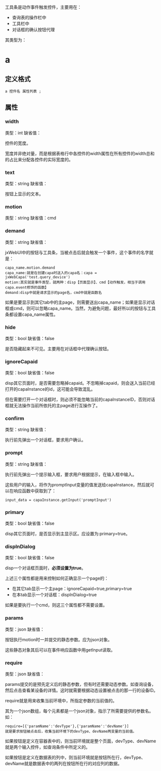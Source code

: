 工具条是动作事件触发控件，主要用在：

- 查询表的操作栏中
- 工具栏中
- 对话框的确认按钮代理

其类型为：

# a

## 定义格式

	a 控件名 属性列表 ;

## 属性

### width
类型：int
缺省值：

控件的宽度。

宽度并非绝对量，而是根据表格行中各控件的width属性在所有控件的width总和的占比来分配各控件的实际宽度的。

### text
类型：string
缺省值：

按钮上显示的文本。

### motion
类型：string
缺省值：cmd

### demand
类型：string
缺省值：

jxWebUI中的按钮与工具条，当被点击后就会触发一个事件，这个事件的名字就是：

	capa_name.motion.demand
	capa_name:就是在创建capa时送入的capa名：capa = jxWebCapa('test.query_device')
	motion:其实就是事件类型，就两种：disp【页面显示】、cmd【动作触发，相当于调用capa.event修饰的函数】
	demand:disp中就是请求显示的page名，cmd中就是函数名

如果是要显示到其它tab中的主page，则需要送出capa_name；如果是显示对话框或cmd，则可以忽略capa_name。当然，为避免问题，最好所以的按钮与工具条都设置capa_name属性。
	
### hide
类型：bool
缺省值：false

是否隐藏起来不可见。主要用在对话框中代理确认按钮。

### ignoreCapaid
类型：bool
缺省值：false

disp其它页面时，是否需要忽略掉capaid。不忽略掉capaid，则会送入当前已经打开的capaInstance的id，这可能会导致混乱。

但在需要打开一个对话框时，则必须不能忽略当前的capaInstanceID，否则对话框就无法操作当前所依托的主page进行互操作了。

### confirm
类型：string
缺省值：

执行前先弹出一个对话框，要求用户确认。

### prompt
类型：string
缺省值：

执行前先弹出一个提示输入框，要求用户根据提示，在输入框中输入。

这些用户的输入，将作为promptInput变量的值发送给capaInstance，然后就可以在响应函数中获取到了：

	input_data = capaInstance.getInput('promptInput')
	
### primary
类型：bool
缺省值：false

disp其它页面时，是否显示到主显示区。应设置为:primary=true。

### dispInDialog
类型：bool
缺省值：false

disp一个对话框页面时，**必须设置为true**。

上述三个属性都是用来控制如何正确显示一个page的：

- 在其它tab显示一个主page：ignoreCapaid=true,primary=true
- 在本tab显示一个对话框：dispInDialog=true

如果是要执行一个cmd，则这三个属性都不需要设置。

### params
类型：json
缺省值：

按钮执行motion时一并提交的静态参数。应为json对象。

这些静态对象其后可以在事件响应函数中用getInput读取。

### require
类型：json
缺省值：

params提交的是预先定义后的静态参数，但有时还需要动态参数。如查询设备，然后点击查看某设备的详情。这时就需要根据动态设置被点击的那一行的设备ID。

require就是用来收集当前环境中，所指定参数的当前值的。

其为一个json数组，每个元素都是一个json对象，指示了所需要提供的参数名。如：

	require=[{'paramName':'devType'},{'paramName':'devName'}]
	就是要求按钮被点击后，收集当前环境下的devType、devName两变量的当前值。

如果按钮是定义在容器表中的，则当前环境就是整个页面，devType、devName就是两个输入控件，如查询条件中所定义的。

如果按钮是定义在数据表的列中，则当前环境就是按钮所在行，devType、devName就是数据表中的两列在按钮所在行的对应列的数据。





